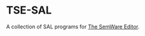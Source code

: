 # TSE-SAL
A collection of SAL programs for <a href='https://www.semware.com/'>The SemWare Editor</a>.
